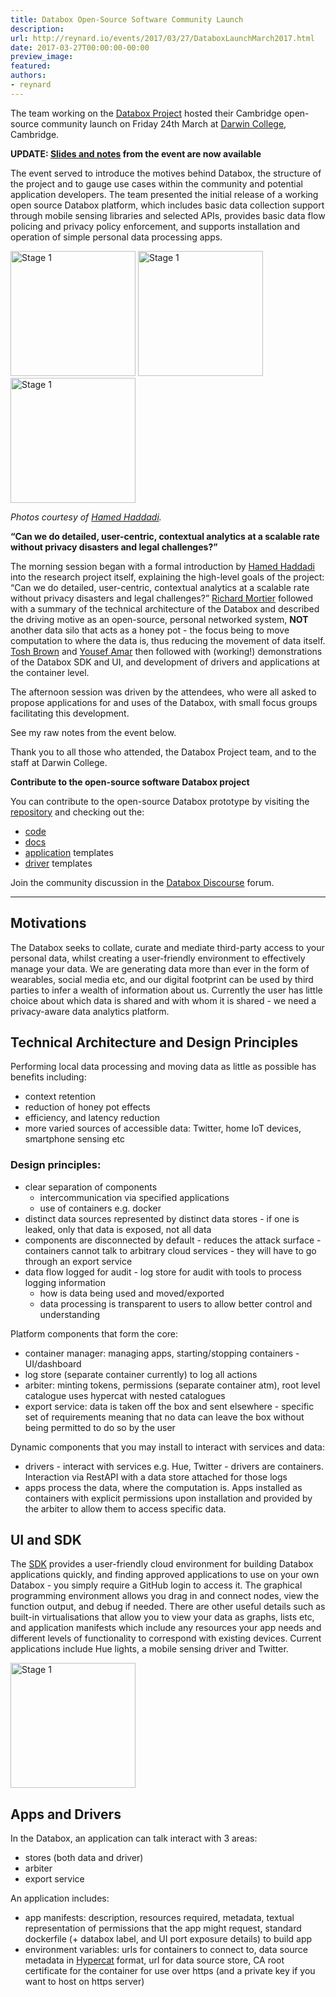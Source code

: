 ```yaml
---
title: Databox Open-Source Software Community Launch
description:
url: http://reynard.io/events/2017/03/27/DataboxLaunchMarch2017.html
date: 2017-03-27T00:00:00-00:00
preview_image:
featured:
authors:
- reynard
---
```


<p>The team working on the <a href="http://www.databoxproject.uk/">Databox Project</a> hosted their Cambridge open-source community launch on Friday 24th March at <a href="https://www.darwin.cam.ac.uk/">Darwin College</a>, Cambridge.</p>

<p><strong>UPDATE: <a href="https://www.databoxproject.uk/2017/03/28/databox-open-source-software-community-launch-2/">Slides and notes</a> from the event are now available</strong></p>

<p>The event served to introduce the motives behind Databox, the structure of the project and to gauge use cases within the community and potential application developers. The team presented the initial release of a working open source Databox platform, which includes basic data collection support through mobile sensing libraries and selected APIs, provides basic data flow policing and privacy policy enforcement, and supports installation and operation of simple personal data processing apps.</p>

<p>
<img src="http://reynard.io/images/databox.jpg" alt="Stage 1" width="200"/>
<img src="http://reynard.io/images/databox2.jpg" alt="Stage 1" width="200"/>
<img src="http://reynard.io/images/databox3.jpg" alt="Stage 1" width="200"/>
</p>

<p><em>Photos courtesy of <a href="https://twitter.com/realhamed">Hamed Haddadi</a>.</em></p>

<p><strong>&ldquo;Can we do detailed, user-centric, contextual analytics at a scalable rate without privacy disasters and legal challenges?&rdquo;</strong></p>

<p>The morning session began with a formal introduction by <a href="https://twitter.com/realhamed">Hamed Haddadi</a> into the research project itself, explaining the high-level goals of the project: &ldquo;Can we do detailed, user-centric, contextual analytics at a scalable rate without privacy disasters and legal challenges?&rdquo; <a href="https://github.com/mor1">Richard Mortier</a> followed with a summary of the technical architecture of the Databox and described the driving motive as an open-source, personal networked system, <strong>NOT</strong> another data silo that acts as a honey pot - the focus being to move computation to where the data is, thus reducing the movement of data itself. <a href="https://github.com/Toshbrown">Tosh Brown</a> and <a href="https://github.com/yousefamar">Yousef Amar</a> then followed with (working!) demonstrations of the Databox SDK and UI, and development of drivers and applications at the container level.</p>

<p>The afternoon session was driven by the attendees, who were all asked to propose applications for and uses of the Databox, with small focus groups facilitating this development.</p>

<p>See my raw notes from the event below.</p>

<p>Thank you to all those who attended, the Databox Project team, and to the staff at Darwin College.</p>

<p><strong>Contribute to the open-source software Databox project</strong></p>

<p>You can contribute to the open-source Databox prototype by visiting the <a href="https://github.com/me-box">repository</a> and checking out the:</p>

<ul>
  <li><a href="https://github.com/me-box/databox">code</a></li>
  <li><a href="https://github.com/me-box/documents">docs</a></li>
  <li><a href="https://github.com/me-box/databox-app-template-node">application</a> templates</li>
  <li><a href="https://github.com/me-box/databox-driver-template-node">driver</a> templates</li>
</ul>

<p>Join the community discussion in the <a href="https://forum.databoxproject.uk/">Databox Discourse</a> forum.</p>

<hr/>

<h2>Motivations</h2>

<p>The Databox seeks to collate, curate and mediate third-party access to your personal data, whilst creating a user-friendly environment to effectively manage your data. We are generating data more than ever in the form of wearables, social media etc, and our digital footprint can be used by third parties to infer a wealth of information about us. Currently the user has little choice about which data is shared and with whom it is shared - we need a privacy-aware data analytics platform.</p>

<h2>Technical Architecture and Design Principles</h2>

<p>Performing local data processing and moving data as little as possible has benefits including:</p>

<ul>
  <li>context retention</li>
  <li>reduction of honey pot effects</li>
  <li>efficiency, and latency reduction</li>
  <li>more varied sources of accessible data: Twitter, home IoT devices, smartphone sensing etc</li>
</ul>

<h3>Design principles:</h3>

<ul>
  <li>clear separation of components
    <ul>
      <li>intercommunication via specified applications</li>
      <li>use of containers e.g. docker</li>
    </ul>
  </li>
  <li>distinct data sources represented by distinct data stores - if one is leaked, only that data is exposed, not all data</li>
  <li>components are disconnected by default - reduces the attack surface - containers cannot talk to arbitrary cloud services - they will have to go through an export service</li>
  <li>data flow logged for audit - log store for audit with tools to process logging information
    <ul>
      <li>how is data being used and moved/exported</li>
      <li>data processing is transparent to users to allow better control and understanding</li>
    </ul>
  </li>
</ul>

<p>Platform components that form the core:</p>

<ul>
  <li>container manager: managing apps, starting/stopping containers - UI/dashboard</li>
  <li>log store (separate container currently) to log all actions</li>
  <li>arbiter: minting tokens, permissions (separate container atm), root level catalogue uses hypercat with nested catalogues</li>
  <li>export service: data is taken off the box and sent elsewhere - specific set of requirements meaning that no data can leave the box without being permitted to do so by the user</li>
</ul>

<p>Dynamic components that you may install to interact with services and data:</p>

<ul>
  <li>drivers - interact with services e.g. Hue, Twitter - drivers are containers. Interaction via RestAPI with a data store attached for those logs</li>
  <li>apps process the data, where the computation is. Apps installed as containers with explicit permissions upon installation and provided by the arbiter to allow them to access specific data.</li>
</ul>

<h2>UI and SDK</h2>

<p>The <a href="https://sdk.iotdatabox.com/login">SDK</a> provides a user-friendly cloud environment for building Databox applications quickly, and finding approved applications to use on your own Databox - you simply require a GitHub login to access it. The graphical programming environment allows you drag in and connect nodes, view the function output, and debug if needed. There are other useful details such as built-in virtualisations that allow you to view your data as graphs, lists etc, and application manifests which include any resources your app needs and different levels of functionality to correspond with existing devices. Current applications include Hue lights, a mobile sensing driver and Twitter.</p>

<p>
<img src="http://reynard.io/images/DataboxSDK.png" alt="Stage 1" width="200"/>
</p>

<h2>Apps and Drivers</h2>

<p>In the Databox, an application can talk interact with 3 areas:</p>

<ul>
  <li>stores (both data and driver)</li>
  <li>arbiter</li>
  <li>export service</li>
</ul>

<p>An application includes:</p>

<ul>
  <li>app manifests: description, resources required, metadata, textual representation of permissions that the app might request, standard dockerfile (+ databox label, and UI port exposure details) to build app</li>
  <li>environment variables: urls for containers to connect to, data source metadata in <a href="http://www.hypercat.io/">Hypercat</a> format, url for data source store, CA root certificate for the container for use over https (and a private key if you want to host on https server)</li>
</ul>

